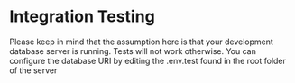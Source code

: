 # Integration Testing

Please keep in mind that the assumption here is that your development database server is running. Tests will not work otherwise. You can configure the database URI by editing the .env.test found in the root folder of the server